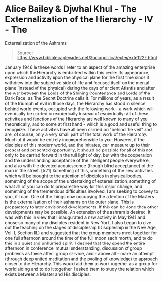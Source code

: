 # Alice Bailey & Djwhal Khul - The Externalization of the Hierarchy - IV - The
Externalization of the Ashrams

> Source: https://www.bibliotecapleyades.net/Sociopolitica/exter/exte1222.html

January 1946
In these words I refer to an aspect of the amazing enterprise upon which the Hierarchy is embarked within this cycle: Its appearance, expression and activity upon the physical plane for the first time since it withdrew into the subjective side of life and focused itself on the mental plane (instead of the physical) during the days of ancient Atlantis and after the war between the Lords of the Shining Countenance and Lords of the Dark Face, as The Secret Doctrine calls it. For millions of years, as a result of the triumph of evil in those days, the Hierarchy has stood in silence behind world events, occupied with the following work - a work which will eventually be carried on exoterically instead of esoterically:
All of these activities and functions of the Hierarchy are well known to many of you theoretically, and to some at first hand - which is a good and useful thing to recognize. These activities have all been carried on "behind the veil" and are, of course, only a very small part of the total work of the Hierarchy. Much of it would be entirely incomprehensible to you. However, if the disciples of this modern world, and the initiates, can measure up to their present and presented opportunity, it should be possible for all of this not only to be carried forward in the full light of day, but with the cooperation and the understanding acceptance of the intelligent people everywhere, and also with the devoted acquiescence (though blind acceptance) of the man in the street. [521]
Something of this, something of the new activities which will be brought to the attention of disciples in physical bodies, something of the scope of the undertaking of externalization, something of what all of you can do to prepare the way for this major change, and something of the tremendous difficulties involved, I am seeking to convey to you, if I can.
One of the things now occupying the attention of the Masters is the externalization of their ashrams on the outer plane. This is preparatory to later envisioned developments. If this can be done then other developments may be possible. An extension of the ashram is desired. It was with this in view that I inaugurated a new activity in May 1941 and chose so many of my disciples resident in New York. I also began to give out the teaching on the stages of discipleship (Discipleship in the New Age, Vol. I, Section III.) and suggested that the group members meet together for one full afternoon around the time of the full moon each month, and to do this in a quiet and unhurried spirit. I desired that they spend the entire afternoon in conference, mutual understanding, discussion of group problems as these affect group service, and - above all - make an attempt (through deep united meditation and the pooling of knowledge) to approach closer to the Hierarchy. This would aid them to work together as a group for world aiding and to do it together. I asked them to study the relation which exists between a Master and His disciples.
